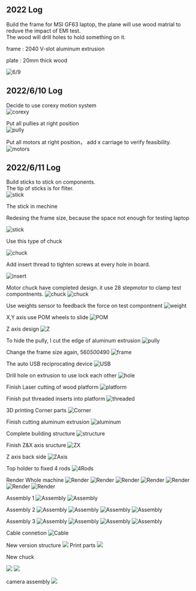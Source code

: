## 2022 Log

Build the frame for MSI GF63 laptop, the plane will use wood matrial to reduve the impact of EMI test.  
The wood will drill holes to hold something on it.

frame : 2040 V-slot aluminum extrusion

plate : 20mm thick wood

![6/9](../img/2022-06-09_15.29.12.png)

## 2022/6/10 Log

Decide to use corexy motion system  
![corexy](../img/6a9e99aeec0aafb9233e9deea945becb.jpg)

Put all pullies at right position  
![pully](../img/2022-06-11%2003.24.13.png)

Put all motors at right position， add x carriage to verify feasibility.  
![motors](../img/2022-06-10%2021.09.02.png)

## 2022/6/11 Log

Build sticks to stick on components.  
The tip of sticks is for fliter.  
![stick](../img/2022-06-11%2002.40.23.png)

The stick in mechine

Redesing the frame size, because the space not enough for testing laptop

![stick](../img/2022-06-11%2002.40.53.png)

Use this type of chuck

![chuck](../img/2022-06-11%2002.42.20.png)

Add insert thread to tighten screws at every hole in board.

![insert](../img/2022-06-11%2003.20.32.png)

Motor chuck have completed design. it use 28 stepmotor to clamp test compontnents.
![chuck](../img/2022-07-25%2017.49.41.png)
![chuck](../img/2022-07-25%2017.50.02.png)

Use weights sensor to feedback the force on test compontnent
![weight](../img/2022-07-30%2013.38.47.png)

X,Y axis use POM wheels to slide
![POM](../img/2022-07-30%2013.39.09.png)

Z axis design
![Z](../img/2022-07-30%2013.39.30.png)

To hide the pully, I cut the edge of aluminum extrusion
![pully](../img/2022-07-30%2013.41.23.png)

Change the frame size again, 560*500*490
![frame](../img/2022-07-30%2016.09.14.png)

The auto USB reciprocating device
![USB](../img/2022-07-30%2016.55.43.png)

Drill hole on extrusion to use lock each other
![hole](../img/2022-08-11%2010.22.49.png)

Finish Laser cutting of wood platform
![platform](../img/P_20220909_093249.jpg)

Finish put threaded inserts into platform
![threaded](../img/P_20220909_093257.jpg)

3D printing Corner parts
![Corner](../img/P_20220909_095941.jpg)

Finish cutting aluminum extrusion
![aluminum](../img/P_20220922_085837.jpg)

Complete building structure
![structure](../img/P_20220922_095055.jpg)

Finish Z&X axis sructure
![ZX](../img/2022-10-04%2010.48.49.png)

Z axis back side
![ZAxis](../img/2022-10-04%2010.47.35.png)

Top holder to fixed 4 rods
![4Rods](../img/2022-10-04%2010.46.40.png)

Render Whole machine
![Render](../img/af768900-22e2-4597-92aa-3495d36290c9.PNG)
![Render](../img/conbine_2022-Oct-04_10-56-07AM-000_CustomizedView4991560266.png)
![Render](../img/conbine_2022-Oct-04_10-54-18AM-000_CustomizedView7426167878_png.png)
![Render](../img/conbine_2022-Oct-04_10-53-53AM-000_CustomizedView9045329116_png.png)
![Render](../img/conbine_2022-Oct-04_10-53-36AM-000_CustomizedView18705061372_png.png)
![Render](../img/conbine_2022-Oct-04_10-53-10AM-000_CustomizedView5602162276_png.png)
![Render](../img/conbine_2022-Oct-04_10-51-59AM-000_CustomizedView5602162276_png.png)

Assembly 1
![Assembly](../img/P_20220922_085837%20(../1).jpg)
![Assembly](../img/P_20220922_095055%20(../1).jpg)

Assembly 2
![Assembly](../img/P_20221101_090129.jpg)
![Assembly](../img/P_20221101_090135.jpg)
![Assembly](../img/P_20221101_091314.jpg)
![Assembly](../img/P_20221101_091530.jpg)

Assembly 3
![Assembly](../img/P_20221106_152703.jpg)
![Assembly](../img/P_20221106_152708.jpg)
![Assembly](../img/P_20221106_152714%20(../1).jpg)
![Assembly](../img/P_20221106_152714.jpg)

Cable connetion
![Cable](../img/P_20221122_091635.jpg)

New version structure
![](../img/2022-11-22%2009.27.44.png)
Print parts
![](../img/P_20221122_091712.jpg)

New chuck

![](../img/2022-11-22%2009.27.31.png)
![](../img/2022-11-22%2009.28.40.png)

camera assembly
![](../img/P_20221122_092009.jpg)
